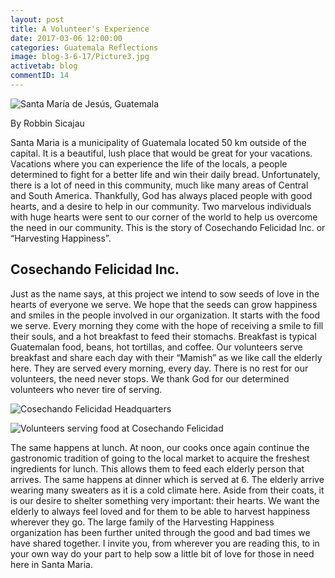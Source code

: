 ```yaml
---
layout: post
title: A Volunteer's Experience
date: 2017-03-06 12:00:00
categories: Guatemala Reflections
image: blog-3-6-17/Picture3.jpg
activetab: blog
commentID: 14
---
```


![Santa María de Jesús, Guatemala]({{site.url}}/images/blog-3-6-17/Picture1.jpg)

By Robbin Sicajau 

Santa Maria is a municipality of Guatemala located 50 km outside of the capital. It is a beautiful, lush place that would be great for your vacations. Vacations where you can experience the life of the locals, a people determined to fight for a better life and win their daily bread. Unfortunately, there is a lot of need in this community, much like many areas of Central and South America. Thankfully, God has always placed people with good hearts, and a desire to help in our community. Two marvelous individuals with huge hearts were sent to our corner of the world to help us overcome the need in our community. This is the story of Cosechando Felicidad Inc. or “Harvesting Happiness”.

## Cosechando Felicidad Inc.

Just as the name says, at this project we intend to sow seeds of love in the hearts of everyone we serve. We hope that the seeds can grow happiness and smiles in the people involved in our organization. It starts with the food we serve. Every morning they come with the hope of receiving a smile to fill their souls, and a hot breakfast to feed their stomachs. Breakfast is typical Guatemalan food, beans, hot tortillas, and coffee. Our volunteers serve breakfast and share each day with their “Mamish” as we like call the elderly here. They are served every morning, every day. There is no rest for our volunteers, the need never stops. We thank God for our determined volunteers who never tire of serving.

![Cosechando Felicidad Headquarters]({{site.url}}/images/blog-3-6-17/Picture2.jpg)

![Volunteers serving food at Cosechando Felicidad]({{site.url}}/images/blog-3-6-17/Picture3.jpg)

The same happens at lunch. At noon, our cooks once again continue the gastronomic tradition of going to the local market to acquire the freshest ingredients for lunch. This allows them to feed each elderly person that arrives. The same happens at dinner which is served at 6. The elderly arrive wearing many sweaters as it is a cold climate here. Aside from their coats, it is our desire to shelter something very important: their hearts. We want the elderly to always feel loved and for them to be able to harvest happiness wherever they go. The large family of the Harvesting Happiness organization has been further united through the good and bad times we have shared together. I invite you, from wherever you are reading this, to in your own way do your part to help sow a little bit of love for those in need here in Santa Maria.
